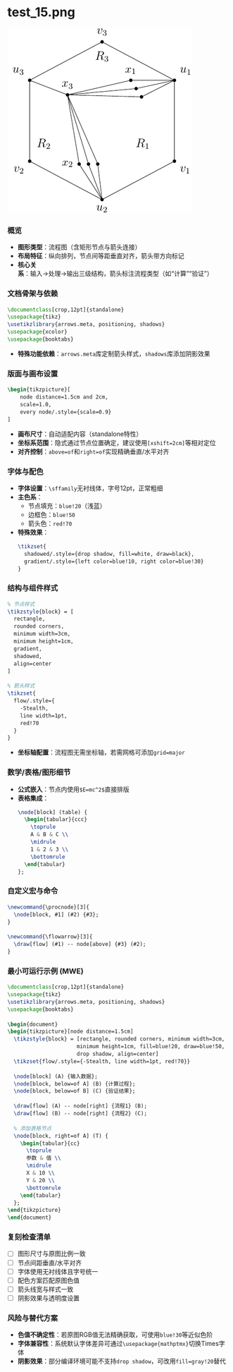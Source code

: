 # test_15.png

![test_15.png](../../../eval_dataset/images/test_15.png)

### 概览
- **图形类型**：流程图（含矩形节点与箭头连接）
- **布局特征**：纵向排列，节点间等距垂直对齐，箭头带方向标记
- **核心关系**：输入→处理→输出三级结构，箭头标注流程类型（如“计算”“验证”）

### 文档骨架与依赖
```latex
\documentclass[crop,12pt]{standalone}
\usepackage{tikz}
\usetikzlibrary{arrows.meta, positioning, shadows}
\usepackage{xcolor}
\usepackage{booktabs}
```
- **特殊功能依赖**：`arrows.meta`库定制箭头样式，`shadows`库添加阴影效果

### 版面与画布设置
```latex
\begin{tikzpicture}[
    node distance=1.5cm and 2cm,
    scale=1.0,
    every node/.style={scale=0.9}
]
```
- **画布尺寸**：自动适配内容（standalone特性）
- **坐标系范围**：隐式通过节点位置确定，建议使用`[xshift=2cm]`等相对定位
- **对齐控制**：`above=of`和`right=of`实现精确垂直/水平对齐

### 字体与配色
- **字体设置**：`\sffamily`无衬线体，字号12pt，正常粗细
- **主色系**：
  - 节点填充：`blue!20`（浅蓝）
  - 边框色：`blue!50`
  - 箭头色：`red!70`
- **特殊效果**：
  ```latex
  \tikzset{
    shadowed/.style={drop shadow, fill=white, draw=black},
    gradient/.style={left color=blue!10, right color=blue!30}
  }
  ```

### 结构与组件样式
```latex
% 节点样式
\tikzstyle{block} = [
  rectangle, 
  rounded corners,
  minimum width=3cm, 
  minimum height=1cm,
  gradient,
  shadowed,
  align=center
]

% 箭头样式
\tikzset{
  flow/.style={
    -Stealth,
    line width=1pt,
    red!70
  }
}
```
- **坐标轴配置**：流程图无需坐标轴，若需网格可添加`grid=major`

### 数学/表格/图形细节
- **公式嵌入**：节点内使用`$E=mc^2$`直接排版
- **表格集成**：
  ```latex
  \node[block] (table) {
    \begin{tabular}{ccc}
      \toprule
      A & B & C \\
      \midrule
      1 & 2 & 3 \\
      \bottomrule
    \end{tabular}
  };
  ```

### 自定义宏与命令
```latex
\newcommand{\procnode}[3]{
  \node[block, #1] (#2) {#3};
}

\newcommand{\flowarrow}[3]{
  \draw[flow] (#1) -- node[above] {#3} (#2);
}
```

### 最小可运行示例 (MWE)
```latex
\documentclass[crop,12pt]{standalone}
\usepackage{tikz}
\usetikzlibrary{arrows.meta, positioning, shadows}
\usepackage{booktabs}

\begin{document}
\begin{tikzpicture}[node distance=1.5cm]
  \tikzstyle{block} = [rectangle, rounded corners, minimum width=3cm, 
                      minimum height=1cm, fill=blue!20, draw=blue!50,
                      drop shadow, align=center]
  \tikzset{flow/.style={-Stealth, line width=1pt, red!70}}
  
  \node[block] (A) {输入数据};
  \node[block, below=of A] (B) {计算过程};
  \node[block, below=of B] (C) {验证结果};
  
  \draw[flow] (A) -- node[right] {流程1} (B);
  \draw[flow] (B) -- node[right] {流程2} (C);
  
  % 添加表格节点
  \node[block, right=of A] (T) {
    \begin{tabular}{cc}
      \toprule
      参数 & 值 \\
      \midrule
      X & 10 \\
      Y & 20 \\
      \bottomrule
    \end{tabular}
  };
\end{tikzpicture}
\end{document}
```

### 复刻检查清单
- [ ] 图形尺寸与原图比例一致
- [ ] 节点间距垂直/水平对齐
- [ ] 字体使用无衬线体且字号统一
- [ ] 配色方案匹配原图色值
- [ ] 箭头线宽与样式一致
- [ ] 阴影效果与透明度设置

### 风险与替代方案
- **色值不确定性**：若原图RGB值无法精确获取，可使用`blue!30`等近似色阶
- **字体兼容性**：系统默认字体差异可通过`\usepackage{mathptmx}`切换Times字体
- **阴影效果**：部分编译环境可能不支持`drop shadow`，可改用`fill=gray!20`替代

